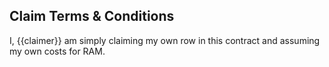 ## Claim Terms & Conditions

I, {{claimer}} am simply claiming my own row in this contract and assuming my own costs for RAM.